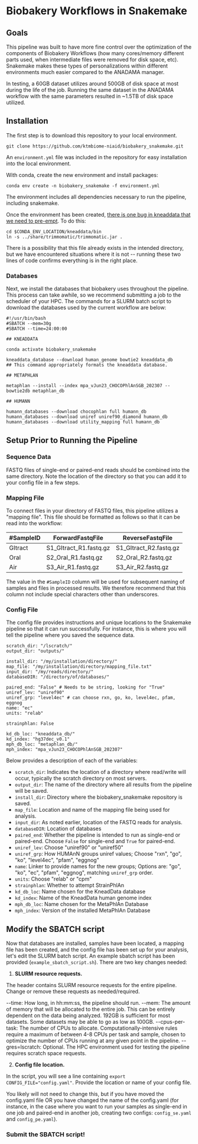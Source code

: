 # Biobakery Workflows in Snakemake

## Goals

This pipeline was built to have more fine control over the optimization of the components of Biobakery Workflows (how many cores/memory different parts used, when intermediate files were removed for disk space, etc). Snakemake makes these types of personalizations within different environments much easier compared to the ANADAMA manager.

In testing, a 60GB dataset utilizes around 500GB of disk space at most during the life of the job. Running the same dataset in the ANADAMA workflow with the same parameters resulted in ~1.5TB of disk space utilized.

## Installation

The first step is to download this repository to your local environment.

```
git clone https://github.com/ktmbiome-niaid/biobakery_snakemake.git
```

An `environment.yml` file was included in the repository for easy installation into the local environment.

With conda, create the new environment and install packages:

```
conda env create -n biobakery_snakemake -f environment.yml
```

The environment includes all dependencies necessary to run the pipeline, including snakemake.

Once the environment has been created, [there is one bug in kneaddata that we need to pre-empt](https://forum.biobakery.org/t/kneaddata-installed-with-conda-is-not-available/4147/1). To do this:

```
cd $CONDA_ENV_LOCATION/kneaddata/bin
ln -s ../share/trimmomatic/trimmomatic.jar .
```

There is a possibility that this file already exists in the intended directory, but we have encountered situations where it is not -- running these two lines of code confirms everything is in the right place.

### Databases

Next, we install the databases that biobakery uses throughout the pipeline. This process can take awhile, so we recommend submitting a job to the scheduler of your HPC. The commands for a SLURM batch script to download the databases used by the current workflow are below:

```
#!/usr/bin/bash
#SBATCH --mem=30g
#SBATCH --time=24:00:00

## KNEADDATA

conda activate biobakery_snakemake

kneaddata_database --download human_genome bowtie2 kneaddata_db
## This command appropriately formats the kneaddata database.

## METAPHLAN

metaphlan --install --index mpa_vJun23_CHOCOPhlAnSGB_202307 --bowtie2db metaphlan_db

## HUMANN

humann_databases --download chocophlan full humann_db
humann_databases --download uniref uniref90_diamond humann_db
humann_databases --download utility_mapping full humann_db
```

## Setup Prior to Running the Pipeline

### Sequence Data

FASTQ files of single-end or paired-end reads should be combined into the same directory. Note the location of the directory so that you can add it to your config file in a few steps.

### Mapping File

To connect files in your directory of FASTQ files, this pipeline utilizes a "mapping file". This file should be formatted as follows so that it can be read into the workflow:

|#SampleID|ForwardFastqFile|ReverseFastqFile|
|---|---|---|
|GItract|S1_GItract_R1.fastq.gz|S1_GItract_R2.fastq.gz|
|Oral|S2_Oral_R1.fastq.gz|S2_Oral_R2.fastq.gz|
|Air|S3_Air_R1.fastq.gz|S3_Air_R2.fastq.gz|

The value in the `#SampleID` column will be used for subsequent naming of samples and files in processed results. We therefore recommend that this column not include special characters other than underscores.

### Config File

The config file provides instructions and unique locations to the Snakemake pipeline so that it can run successfully. For instance, this is where you will tell the pipeline where you saved the sequence data.

```
scratch_dir: "/lscratch/"
output_dir: "outputs/"

install_dir: "/my/installation/directory/"
map_file: "/my/installation/directory/mapping_file.txt"
input_dir: "/my/reads/directory/"
databaseDIR: "/directory/of/databases/"

paired_end: "False" # Needs to be string, looking for "True"
uniref_lev: "uniref90"
uniref_grp: "level4ec" # can choose rxn, go, ko, level4ec, pfam, eggnog
name: "ec"
units: "relab"

strainphlan: False

kd_db_loc: "kneaddata_db/"
kd_index: "hg37dec_v0.1"
mph_db_loc: "metaphlan_db/"
mph_index: "mpa_vJun23_CHOCOPhlAnSGB_202307"
```

Below provides a description of each of the variables:

- `scratch_dir`: Indicates the location of a directory where read/write will occur, typically the scratch directory on most servers.
- `output_dir`: The name of the directory where all results from the pipeline will be saved.
- `install_dir`: Directory where the biobakery_snakemake repository is saved.
- `map_file`: Location and name of the mapping file being used for analysis.
- `input_dir`: As noted earlier, location of the FASTQ reads for analysis.
- `databaseDIR`: Location of databases
- `paired_end`: Whether the pipeline is intended to run as single-end or paired-end. Choose `False` for single-end and `True` for paired-end.
- `uniref_lev`: Choose "uniref90" or "uniref50"
- `uniref_grp`: How HUMAnN groups uniref values; Choose "rxn", "go", "ko", "level4ec", "pfam", "eggnog"
- `name`: Linker to provide names for the new groups; Options are: "go", "ko", "ec", "pfam", "eggnog", matching `uniref_grp` order.
- `units`: Choose "relab" or "cpm"
- `strainphlan`: Whether to attempt StrainPhlAn
- `kd_db_loc`: Name chosen for the KneadData database
- `kd_index`: Name of the KneadData human genome index
- `mph_db_loc`: Name chosen for the MetaPhlAn Database
- `mph_index`: Version of the installed MetaPhlAn Database

## Modify the SBATCH script

Now that databases are installed, samples have been located, a mapping file has been created, and the config file has been set up for your analysis, let's edit the SLURM batch script. An example sbatch script has been provided (`example_sbatch_script.sh`). There are two key changes needed:

1. **SLURM resource requests.**

The header contains SLURM resource requests for the entire pipeline. Change or remove these requests as needed/required.

--time: How long, in hh:mm:ss, the pipeline should run.
--mem: The amount of memory that will be allocated to the entire job. This can be entirely dependent on the data being analyzed. 192GB is sufficient for most datasets. Some datasets may be able to go as low as 100GB.
--cpus-per-task: The number of CPUs to allocate. Computationally-intensive rules require a maximum of between 4-8 CPUs per task and sample, chosen to optimize the number of CPUs running at any given point in the pipeline.
--gres=lscratch: Optional. The HPC environment used for testing the pipeline requires scratch space requests.

2. **Config file location.**

In the script, you will see a line containing `export CONFIG_FILE="config.yaml"`. Provide the location or name of your config file.

You likely will not need to change this, but if you have moved the config.yaml file OR you have changed the name of the config.yaml (for instance, in the case where you want to run your samples as single-end in one job and paired-end in another job, creating two configs: `config_se.yaml` and `config_pe.yaml`).

### Submit the SBATCH script!
